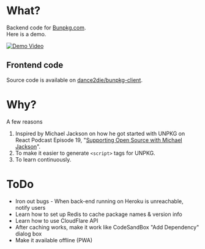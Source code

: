 # What?
Backend code for [Bunpkg.com](https://bunpkg.com/).  
Here is a demo.

[![Demo Video](https://img.youtube.com/vi/67MQcDrDNg4/0.jpg)](https://youtu.be/67MQcDrDNg4)

## Frontend code
Source code is available on [dance2die/bunpkg-client](https://github.com/dance2die/bunpkg-client).

# Why?
A few reasons
1. Inspired by Michael Jackson on how he got started with UNPKG on React Podcast Episode 19, "[Supporting Open Source with Michael Jackson](https://reactpodcast.simplecast.fm/19)".
1. To make it easier to generate `<script>` tags for UNPKG.
1. To learn continuously.

# ToDo
* Iron out bugs - When back-end running on Heroku is unreachable, notify users
* Learn how to set up Redis to cache package names & version info
* Learn how to use CloudFlare API
* After caching works, make it work like CodeSandBox "Add Dependency" dialog box
* Make it available offline (PWA)
